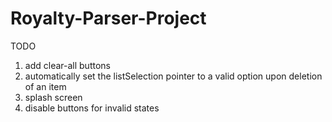 # Royalty-Parser-Project

TODO
1) add clear-all buttons
2) automatically set the listSelection pointer to a valid option upon deletion of an item
3) splash screen
4) disable buttons for invalid states
